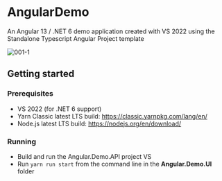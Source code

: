 # AngularDemo
An Angular 13 / .NET 6 demo application created with VS 2022 using the Standalone Typescript Angular Project template

![001-1](https://user-images.githubusercontent.com/32438452/167611092-0d04b185-9748-49fd-b7e1-e7b4038d570e.png)

## Getting started

### Prerequisites
- VS 2022 (for .NET 6 support)
- Yarn Classic latest LTS build: https://classic.yarnpkg.com/lang/en/
- Node.js latest LTS build: https://nodejs.org/en/download/

### Running
- Build and run the Angular.Demo.API project VS
- Run `yarn run start` from the command line in the **Angular.Demo.UI** folder
